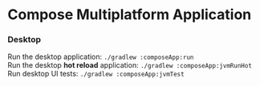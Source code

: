 # Compose Multiplatform Application

### Desktop
Run the desktop application: `./gradlew :composeApp:run`  
Run the desktop **hot reload** application: `./gradlew :composeApp:jvmRunHot`  
Run desktop UI tests: `./gradlew :composeApp:jvmTest`  

